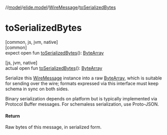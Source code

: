 //[model](../../../index.md)/[elide.model](../index.md)/[WireMessage](index.md)/[toSerializedBytes](to-serialized-bytes.md)

# toSerializedBytes

[common, js, jvm, native]\
[common]\
expect open fun [toSerializedBytes](to-serialized-bytes.md)(): [ByteArray](https://kotlinlang.org/api/latest/jvm/stdlib/kotlin/-byte-array/index.html)

[js, jvm, native]\
actual open fun [toSerializedBytes](to-serialized-bytes.md)(): [ByteArray](https://kotlinlang.org/api/latest/jvm/stdlib/kotlin/-byte-array/index.html)

Serialize this [WireMessage](index.md) instance into a raw [ByteArray](https://kotlinlang.org/api/latest/jvm/stdlib/kotlin/-byte-array/index.html), which is suitable for sending over the wire; formats expressed via this interface must keep schema in sync on both sides.

Binary serialization depends on platform but is typically implemented via Protocol Buffer messages. For schemaless serialization, use Proto-JSON.

#### Return

Raw bytes of this message, in serialized form.
